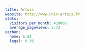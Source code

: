 ```yaml
---
title: Artois
website: http://www.univ-artois.fr
stats:
  visitors_per_month: 410000
  average_pageviews: 5.73
carbon:
  home: 5.84
  legal: 0.36
---
```

